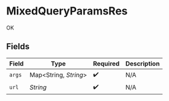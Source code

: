 # MixedQueryParamsRes

OK


## Fields

| Field                 | Type                  | Required              | Description           |
| --------------------- | --------------------- | --------------------- | --------------------- |
| `args`                | Map<String, *String*> | :heavy_check_mark:    | N/A                   |
| `url`                 | *String*              | :heavy_check_mark:    | N/A                   |